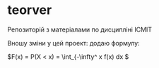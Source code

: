 # teorver
Репозиторій з матеріалами по дисципліні ІСМІТ

Вношу зміни у цей проект: додаю формулу:

$F(x) = P(X < x) = \int_{-\infty^ x f(x) dx $